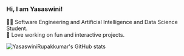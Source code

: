 ### Hi, I am Yasaswini!

👩‍💻 Software Engineering and Artificial Intelligence and Data Science Student.<br/>
🎉 Love working on fun and interactive projects.<br/>

![YasaswiniRupakkumar's GitHub stats](https://github-readme-stats.vercel.app/api?username=yasaswinirupakkumar&show_icons=true&theme=cobalt)
